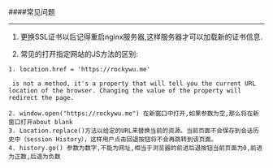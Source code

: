####常见问题

---

1. 更换SSL证书以后记得重启nginx服务器,这样服务器才可以加载新的证书信息.

2. 常见的打开指定网站的JS方法的区别:

```
1. location.href = 'https://rockywu.me'

 is not a method, it's a property that will tell you the current URL location of the browser. Changing the value of the property will redirect the page.

2. window.open("https://rockywu.me") 在新窗口中打开,如果参数为空,那么将在新窗口打开about blank
3. Location.replace()方法以给定的URL来替换当前的资源。当前页面不会保存到会话历史中（session History），这样用户点击回退按钮将不会再跳转到该页面。
4. history.go() 参数为数字,不能为网址,相当于浏览器的前进后退按钮当前页面为0,前进为正数,后退为负数

```

